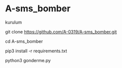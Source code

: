 # A-sms_bomber




kurulum


git clone https://github.com/A-0319/A-sms_bomber.git

cd A-sms_bomber

pip3 install -r requirements.txt

python3 gonderme.py
